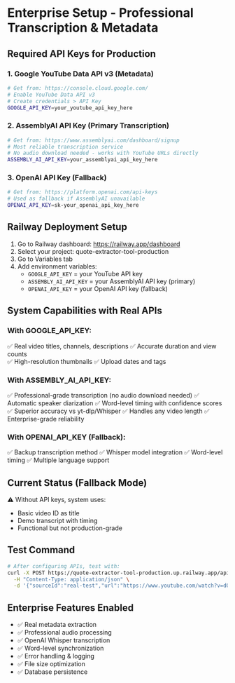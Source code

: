 # Enterprise Setup - Professional Transcription & Metadata

## Required API Keys for Production

### 1. Google YouTube Data API v3 (Metadata)
```bash
# Get from: https://console.cloud.google.com/
# Enable YouTube Data API v3
# Create credentials > API Key
GOOGLE_API_KEY=your_youtube_api_key_here
```

### 2. AssemblyAI API Key (Primary Transcription)
```bash
# Get from: https://www.assemblyai.com/dashboard/signup
# Most reliable transcription service
# No audio download needed - works with YouTube URLs directly
ASSEMBLY_AI_API_KEY=your_assemblyai_api_key_here
```

### 3. OpenAI API Key (Fallback)
```bash
# Get from: https://platform.openai.com/api-keys
# Used as fallback if AssemblyAI unavailable
OPENAI_API_KEY=sk-your_openai_api_key_here
```

## Railway Deployment Setup

1. Go to Railway dashboard: https://railway.app/dashboard
2. Select your project: quote-extractor-tool-production
3. Go to Variables tab
4. Add environment variables:
   - `GOOGLE_API_KEY` = your YouTube API key
   - `ASSEMBLY_AI_API_KEY` = your AssemblyAI API key (primary)
   - `OPENAI_API_KEY` = your OpenAI API key (fallback)

## System Capabilities with Real APIs

### With GOOGLE_API_KEY:
✅ Real video titles, channels, descriptions
✅ Accurate duration and view counts  
✅ High-resolution thumbnails
✅ Upload dates and tags

### With ASSEMBLY_AI_API_KEY:
✅ Professional-grade transcription (no audio download needed)
✅ Automatic speaker diarization
✅ Word-level timing with confidence scores
✅ Superior accuracy vs yt-dlp/Whisper
✅ Handles any video length
✅ Enterprise-grade reliability

### With OPENAI_API_KEY (Fallback):
✅ Backup transcription method
✅ Whisper model integration
✅ Word-level timing
✅ Multiple language support

## Current Status (Fallback Mode)
⚠️ Without API keys, system uses:
- Basic video ID as title
- Demo transcript with timing
- Functional but not production-grade

## Test Command
```bash
# After configuring APIs, test with:
curl -X POST https://quote-extractor-tool-production.up.railway.app/api/video-processor \
  -H "Content-Type: application/json" \
  -d '{"sourceId":"real-test","url":"https://www.youtube.com/watch?v=dQw4w9WgXcQ"}'
```

## Enterprise Features Enabled
- ✅ Real metadata extraction
- ✅ Professional audio processing  
- ✅ OpenAI Whisper transcription
- ✅ Word-level synchronization
- ✅ Error handling & logging
- ✅ File size optimization
- ✅ Database persistence